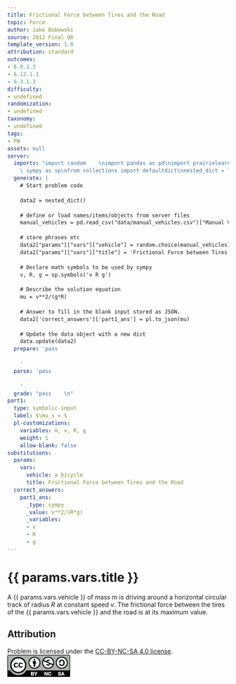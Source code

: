 ```yaml
---
title: Frictional Force between Tires and the Road
topic: Force
author: Jake Bobowski
source: 2012 Final Q6
template_version: 1.0
attribution: standard
outcomes:
- 6.9.1.3
- 6.12.1.1
- 6.3.1.3
difficulty:
- undefined
randomization:
- undefined
taxonomy:
- undefined
tags:
- PW
assets: null
server:
  imports: "import random    \nimport pandas as pd\nimport prairielearn as pl\nimport\
    \ sympy as sp\nfrom collections import defaultdict\nnested_dict = lambda: defaultdict(nested_dict)\n"
  generate: |
    # Start problem code

    data2 = nested_dict()

    # define or load names/items/objects from server files
    manual_vehicles = pd.read_csv("data/manual_vehicles.csv")["Manual Vehicles"].tolist()

    # store phrases etc
    data2["params"]["vars"]["vehicle"] = random.choice(manual_vehicles)
    data2["params"]["vars"]["title"] = 'Frictional Force between Tires and the Road'

    # Declare math symbols to be used by sympy
    v, R, g = sp.symbols('v R g')

    # Describe the solution equation
    mu = v**2/(g*R)

    # Answer to fill in the blank input stored as JSON.
    data2['correct_answers']['part1_ans'] = pl.to_json(mu)

    # Update the data object with a new dict
    data.update(data2)
  prepare: 'pass

    '
  parse: 'pass

    '
  grade: "pass    \n"
part1:
  type: symbolic-input
  label: $\mu_s = $
  pl-customizations:
    variables: m, v, R, g
    weight: 1
    allow-blank: false
substitutions:
  params:
    vars:
      vehicle: a bicycle
      title: Frictional Force between Tires and the Road
  correct_answers:
    part1_ans:
      _type: sympy
      _value: v**2/(R*g)
      _variables:
      - v
      - R
      - g
---
```

# {{ params.vars.title }}
A {{ params.vars.vehicle }} of mass $m$ is driving around a horizontal circular track of radius $R$ at constant speed $v$.
The frictional force between the tires of the {{ params.vars.vehicle }} and the road is at its maximum value.

## Attribution

Problem is licensed under the [CC-BY-NC-SA 4.0 license](https://creativecommons.org/licenses/by-nc-sa/4.0/).
![The Creative Commons 4.0 license requiring attribution-BY, non-commercial-NC, and share-alike-SA license.](https://raw.githubusercontent.com/firasm/bits/master/by-nc-sa.png)
